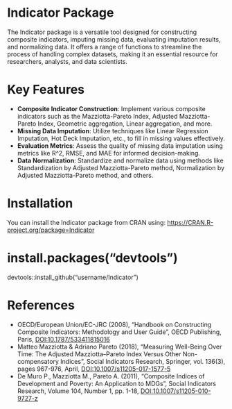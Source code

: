 
# Indicator Package

The Indicator package is a versatile tool designed for constructing
composite indicators, imputing missing data, evaluating imputation
results, and normalizing data. It offers a range of functions to
streamline the process of handling complex datasets, making it an
essential resource for researchers, analysts, and data scientists.

# Key Features

- **Composite Indicator Construction**: Implement various composite
  indicators such as the Mazziotta-Pareto Index, Adjusted
  Mazziotta-Pareto Index, Geometric aggregation, Linear aggregation, and
  more.
- **Missing Data Imputation**: Utilize techniques like Linear Regression
  Imputation, Hot Deck Imputation, etc., to fill in missing values
  effectively.
- **Evaluation Metrics**: Assess the quality of missing data imputation
  using metrics like R^2, RMSE, and MAE for informed decision-making.
- **Data Normalization**: Standardize and normalize data using methods
  like Standardization by Adjusted Mazziotta-Pareto method,
  Normalization by Adjusted Mazziotta-Pareto method, and others.

# Installation

You can install the Indicator package from CRAN using:
<https://CRAN.R-project.org/package=Indicator>

# install.packages(“devtools”)

devtools::install_github(“username/Indicator”)

# References

- OECD/European Union/EC-JRC (2008), “Handbook on Constructing Composite
  Indicators: Methodology and User Guide”, OECD Publishing, Paris,
  <DOI:10.1787/533411815016>
- Matteo Mazziotta & Adriano Pareto (2018), “Measuring Well-Being Over
  Time: The Adjusted Mazziotta–Pareto Index Versus Other
  Non-compensatory Indices”, Social Indicators Research, Springer,
  vol. 136(3), pages 967-976, April, <DOI:10.1007/s11205-017-1577-5>
- De Muro P., Mazziotta M., Pareto A. (2011), “Composite Indices of
  Development and Poverty: An Application to MDGs”, Social Indicators
  Research, Volume 104, Number 1, pp. 1-18,
  <DOI:10.1007/s11205-010-9727-z>
